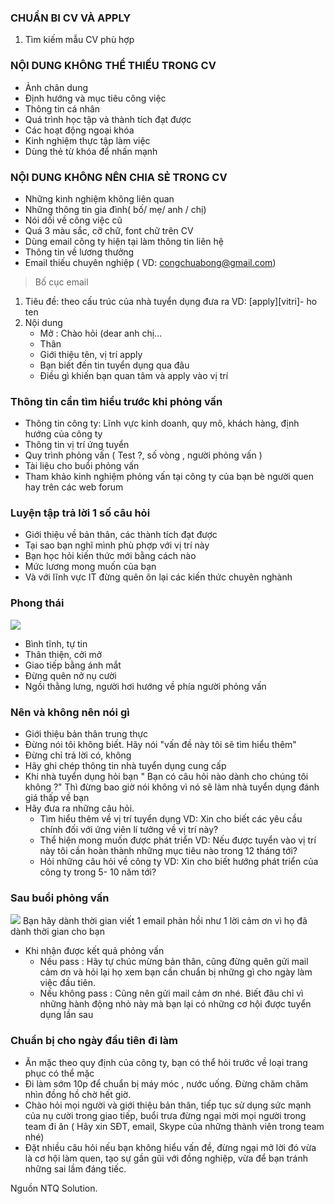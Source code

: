 ### CHUẨN BI CV VÀ APPLY
1. Tìm kiếm mẫu CV phù hợp          
### NỘI DUNG KHÔNG THỂ THIẾU TRONG CV
- Ảnh chân dung
-  Định hướng và mục tiêu công việc
-  Thông tin cá nhân
-  Quá trình học tập và thành tích đạt được
-  Các hoạt động ngoại khóa
-  Kinh nghiệm thực tập làm việc
-  Dùng thẻ từ khóa để nhấn mạnh  
### NỘI DUNG KHÔNG NÊN CHIA SẺ TRONG CV
- Những kinh nghiệm không liên quan
- Những thông tin gia đình( bố/ mẹ/ anh / chị)
- Nói dối về công việc cũ
- Quá 3 màu sắc, cỡ chữ, font chữ trên CV
- Dùng email công ty hiện tại làm thông tin liên hệ
- Thông tin về lương thưởng
- Email thiếu chuyên nghiệp ( VD: congchuabong@gmail.com)
> Bố cục email
1. Tiêu đề: theo cấu trúc của nhà tuyển dụng đưa ra 
VD: [apply][vitri]- ho ten
2. Nội dung
     + Mở : Chào hỏi (dear anh chị...
     + Thân
     + Giới thiệu tên, vị trí apply
     + Bạn biết đến tin tuyển dụng qua đâu
     + Điều gì khiến bạn quan tâm và apply vào vị trí
### Thông tin cần tìm hiểu trước khi phỏng vấn
-  Thông tin công ty: Lĩnh vực kinh doanh, quy mô, khách hàng, định hướng của công ty
- Thông tin vị trí ứng tuyển
- Quy trình phỏng vấn ( Test ?, số vòng , người phỏng vấn )
- Tài liệu cho buổi phỏng vấn 
- Tham khảo kinh nghiệm phỏng vấn tại công ty của bạn bè người quen hay trên các web forum
### Luyện tập trả lời 1 số câu hỏi
- Giới thiệu về bản thân, các thành tích đạt được
 - Tại sao bạn nghĩ  mình phù phợp với vị trí này
- Bạn học hỏi kiến thức mới bằng cách nào
- Mức lương mong muốn của bạn
- Và với lĩnh vực IT đừng quên ôn lại các kiến thức chuyên nghành

### Phong thái
![](https://images.viblo.asia/b943cc41-47f3-4f14-af1e-0fb649258245.jpeg)
- Bình tĩnh, tự tin
- Thân thiện, cởi mở
- Giao tiếp bằng ánh mắt
- Đừng quên nở nụ cười
- Ngồi thằng lưng, người hơi hướng về phía người phỏng vấn

### Nên và không nên nói gì
- Giới thiệu bản thân trung thực   
- Đừng nói tôi không biết. Hãy nói "vấn đề này tôi sẽ tìm hiểu thêm"
- Đừng chỉ trả lời có, không
- Hãy ghi chép thông tin nhà tuyển dụng cung cấp
- Khi nhà tuyển dụng hỏi bạn " Bạn có câu hỏi nào dành cho chúng tôi không ?" Thì đừng bao giờ nói không vì nó sẽ làm nhà tuyển dụng đánh giá thấp về bạn
- Hãy đưa ra những câu hỏi.
     + Tìm hiểu thêm về vị trí tuyển dụng VD:  Xin cho biết các yêu cầu chính đối với ứng viên lí tưởng về vị trí này?
     + Thể hiện mong muốn được phát triển VD: Nếu được tuyển vào vị trí này tôi cần hoàn thành những mục tiêu nào trong 12 tháng tới?
     +  Hỏi những câu hỏi về công ty VD: Xin cho biết hướng phát triển của công ty trong 5- 10 năm tới?
       
###  Sau buổi phỏng vấn 
![](https://images.viblo.asia/fe8787f0-0c99-4dbc-a9da-0efe99e93cc3.png)
Bạn hãy dành thời gian viết 1 email phản hồi như 1 lời cảm ơn vì họ đã dành thời gian cho bạn    
- Khi nhận được kết quả phỏng vấn
     + Nếu pass : Hãy tự chúc mừng bản thân, cũng đừng quên gửi mail cảm ơn và hỏi lại họ xem bạn cần chuẩn bị những gì cho ngày làm việc đầu tiên.
     + Nếu không pass : Cũng nên gửi mail cảm ơn nhé. Biết đâu chỉ vì những hành động nhỏ này mà  bạn lại có những cơ hội được tuyển dụng lần sau

### Chuẩn bị cho ngày đầu tiên đi làm
- Ăn mặc theo quy định của công ty, bạn có thể hỏi trước về loại trang phục có thể mặc 
- Đi làm sớm 10p để chuẩn bị máy móc , nước uống. Đừng chăm chăm nhìn đồng hồ chờ hết giờ.
- Chào hỏi mọi người và giới thiệu bản thân, tiếp tục sử dụng sức mạnh của nụ cười trong giao tiếp, buổi trưa đừng ngại mời mọi người trong team đi ăn ( Hãy xin SĐT, email, Skype của những thành viên trong team nhé)
- Đặt nhiều câu hỏi nếu bạn không hiểu vấn đề, đừng ngại mở lời đó vừa là cơ hội làm quen, tạo sự gần gũi với đồng nghiệp, vừa để bạn tránh những sai lầm đáng tiếc.

Nguồn NTQ Solution.